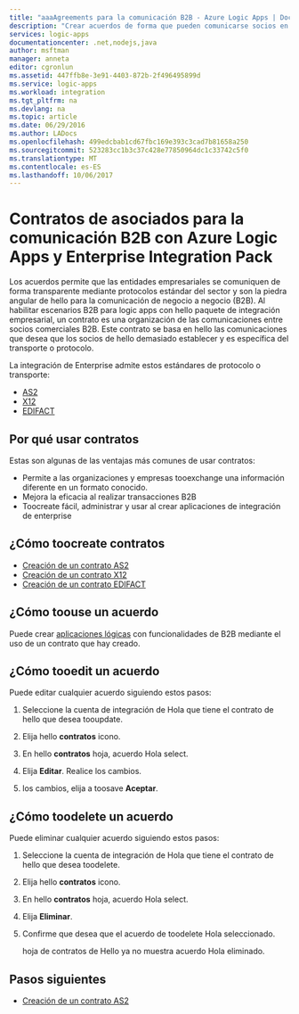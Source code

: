 ```yaml
---
title: "aaaAgreements para la comunicación B2B - Azure Logic Apps | Documentos de Microsoft"
description: "Crear acuerdos de forma que pueden comunicarse socios en escenarios de B2B para hello paquete de integración empresarial y las aplicaciones lógicas de Azure"
services: logic-apps
documentationcenter: .net,nodejs,java
author: msftman
manager: anneta
editor: cgronlun
ms.assetid: 447ffb8e-3e91-4403-872b-2f496495899d
ms.service: logic-apps
ms.workload: integration
ms.tgt_pltfrm: na
ms.devlang: na
ms.topic: article
ms.date: 06/29/2016
ms.author: LADocs
ms.openlocfilehash: 499edcbab1cd67fbc169e393c3cad7b81658a250
ms.sourcegitcommit: 523283cc1b3c37c428e77850964dc1c33742c5f0
ms.translationtype: MT
ms.contentlocale: es-ES
ms.lasthandoff: 10/06/2017
---
```

# <a name="partner-agreements-for-b2b-communication-with-azure-logic-apps-and-enterprise-integration-pack"></a>Contratos de asociados para la comunicación B2B con Azure Logic Apps y Enterprise Integration Pack

Los acuerdos permite que las entidades empresariales se comuniquen de forma transparente mediante protocolos estándar del sector y son la piedra angular de hello para la comunicación de negocio a negocio (B2B). Al habilitar escenarios B2B para logic apps con hello paquete de integración empresarial, un contrato es una organización de las comunicaciones entre socios comerciales B2B. Este contrato se basa en hello las comunicaciones que desea que los socios de hello demasiado establecer y es específica del transporte o protocolo.

La integración de Enterprise admite estos estándares de protocolo o transporte:

* [AS2](logic-apps-enterprise-integration-as2.md)
* [X12](logic-apps-enterprise-integration-x12.md)
* [EDIFACT](logic-apps-enterprise-integration-edifact.md)

## <a name="why-use-agreements"></a>Por qué usar contratos

Estas son algunas de las ventajas más comunes de usar contratos:

* Permite a las organizaciones y empresas tooexchange una información diferente en un formato conocido.
* Mejora la eficacia al realizar transacciones B2B
* Toocreate fácil, administrar y usar al crear aplicaciones de integración de enterprise

## <a name="how-toocreate-agreements"></a>¿Cómo toocreate contratos

* [Creación de un contrato AS2](logic-apps-enterprise-integration-as2.md)
* [Creación de un contrato X12](logic-apps-enterprise-integration-x12.md)
* [Creación de un contrato EDIFACT](logic-apps-enterprise-integration-edifact.md)

## <a name="how-toouse-an-agreement"></a>¿Cómo toouse un acuerdo

Puede crear [aplicaciones lógicas](logic-apps-what-are-logic-apps.md "Más información sobre Logic Apps") con funcionalidades de B2B mediante el uso de un contrato que hay creado.

## <a name="how-tooedit-an-agreement"></a>¿Cómo tooedit un acuerdo

Puede editar cualquier acuerdo siguiendo estos pasos:

1. Seleccione la cuenta de integración de Hola que tiene el contrato de hello que desea tooupdate.

2. Elija hello **contratos** icono.

3. En hello **contratos** hoja, acuerdo Hola select.

4. Elija **Editar**. Realice los cambios.

5. los cambios, elija a toosave **Aceptar**.

## <a name="how-toodelete-an-agreement"></a>¿Cómo toodelete un acuerdo

Puede eliminar cualquier acuerdo siguiendo estos pasos:

1. Seleccione la cuenta de integración de Hola que tiene el contrato de hello que desea toodelete.
2. Elija hello **contratos** icono.
3. En hello **contratos** hoja, acuerdo Hola select.
4. Elija **Eliminar**.
5. Confirme que desea que el acuerdo de toodelete Hola seleccionado.

    hoja de contratos de Hello ya no muestra acuerdo Hola eliminado.

## <a name="next-steps"></a>Pasos siguientes
* [Creación de un contrato AS2](logic-apps-enterprise-integration-as2.md)
